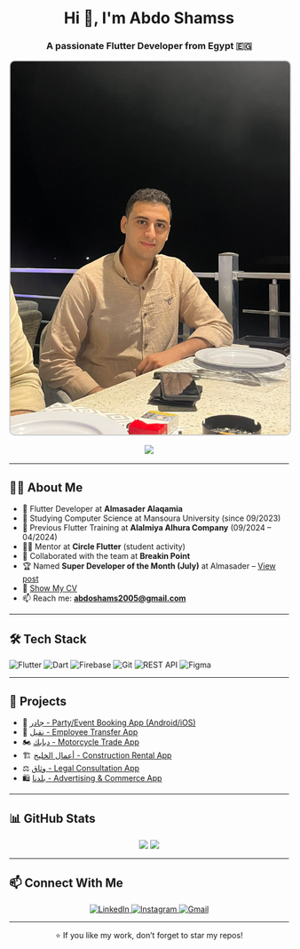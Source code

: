 
<h1 align="center">Hi 👋, I'm Abdo Shamss</h1>
<h3 align="center">A passionate Flutter Developer from Egypt 🇪🇬</h3>

<p align="center">
  <img src="abdo_shamss_photo.jpeg?v=2" alt="Abdo Shamss" width="1200"  style="border-radius: 10px; border: 2px solid #ccc;" />
</p>

<p align="center">
  <img src="https://readme-typing-svg.herokuapp.com?color=36BCF7&lines=Mobile+App+Developer;Flutter+%26+Dart+Expert;Clean+Code+Lover;Team+Contributor;Always+Learning+🚀" />
</p>

---

## 🧑‍💻 About Me

- 🔭 Flutter Developer at **Almasader Alaqamia**
- 🌱 Studying Computer Science at Mansoura University (since 09/2023)
- 💼 Previous Flutter Training at **Alalmiya Alhura Company** (09/2024 – 04/2024)
- 🧑‍🏫 Mentor at **Circle Flutter** (student activity)
- 👥 Collaborated with the team at **Breakin Point**
- 🏆 Named **Super Developer of the Month (July)** at Almasader – [View post](https://www.linkedin.com/posts/almasader4it_superdeveloperofthemonth-almasaderalraqmiateam-activity-7357708060645015552-23B2?utm_source=share&utm_medium=member_desktop&rcm=ACoAADxVDjEBmpxmKFqTAirT05YcBlLekIFgk84)
- 📄 [Show My CV](https://flowcv.com/resume/csomeeg7uwnq)
- 📫 Reach me: **abdoshams2005@gmail.com**

---

## 🛠️ Tech Stack

![Flutter](https://img.shields.io/badge/Flutter-02569B?style=for-the-badge&logo=flutter&logoColor=white)
![Dart](https://img.shields.io/badge/Dart-0175C2?style=for-the-badge&logo=dart&logoColor=white)
![Firebase](https://img.shields.io/badge/Firebase-FFCA28?style=for-the-badge&logo=firebase&logoColor=black)
![Git](https://img.shields.io/badge/Git-F05032?style=for-the-badge&logo=git&logoColor=white)
![REST API](https://img.shields.io/badge/REST-API-FF6F00?style=for-the-badge)
![Figma](https://img.shields.io/badge/Figma-F24E1E?style=for-the-badge&logo=figma&logoColor=white)

---

## 📱 Projects

- 🎉 [جادر - Party/Event Booking App (Android/iOS)](https://play.google.com/store/apps/details?id=com.masader.jader.jader)
- 🚚 [نقیل - Employee Transfer App](https://play.google.com/store/apps/details?id=com.masader.naqel.naqel)
- 🏍 [دبابك - Motorcycle Trade App](https://play.google.com/store/apps/details?id=com.masader.dbabk)
- 🏗 [أعمال الخليج - Construction Rental App](https://play.google.com/store/apps/details?id=com.masader.gulfBussiness)
- ⚖ [وثاق - Legal Consultation App](https://play.google.com/store/apps/details?id=com.masader.weissak)
- 🛍 [بلدنا - Advertising & Commerce App](https://play.google.com/store/apps/details?id=com.masader.baladna)

---

## 📊 GitHub Stats

<p align="center">
  <img src="https://github-readme-stats.vercel.app/api?username=abdoshamss&show_icons=true&theme=tokyonight" height="165">
  <img src="https://github-readme-stats.vercel.app/api/top-langs/?username=abdoshamss&layout=compact&theme=tokyonight" height="165">
</p>

---

## 📫 Connect With Me

<p align="center">
  <a href="https://www.linkedin.com/in/abdo-shamss-041ba0242/" target="_blank">
    <img alt="LinkedIn" src="https://img.shields.io/badge/LinkedIn-Abdo%20Shamss-blue?style=for-the-badge&logo=linkedin">
  </a>
  <a href="https://www.instagram.com/abdoshamss" target="_blank">
    <img alt="Instagram" src="https://img.shields.io/badge/Instagram-abdoshamss-E1306C?style=for-the-badge&logo=instagram&logoColor=white">
  </a>
  <a href="mailto:abdoshams2005@gmail.com">
    <img alt="Gmail" src="https://img.shields.io/badge/Email-abdoshams2005@gmail.com-D14836?style=for-the-badge&logo=gmail&logoColor=white">
  </a>
</p>

---

<p align="center">⭐️ If you like my work, don’t forget to star my repos!</p>
